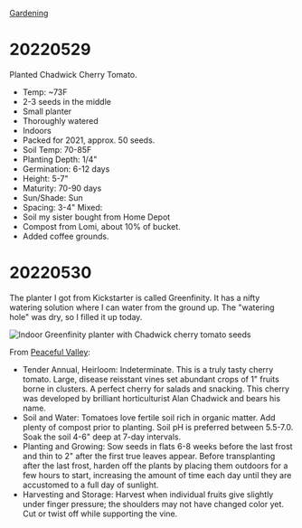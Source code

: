 [Gardening](index.md)

# 20220529

Planted Chadwick Cherry Tomato.
* Temp: ~73F
* 2-3 seeds in the middle
* Small planter
* Thoroughly watered
* Indoors
* Packed for 2021, approx. 50 seeds.
* Soil Temp: 70-85F
* Planting Depth: 1/4"
* Germination: 6-12 days
* Height: 5-7"
* Maturity: 70-90 days
* Sun/Shade: Sun
* Spacing: 3-4"
Mixed:
* Soil my sister bought from Home Depot
* Compost from Lomi, about 10% of bucket.
* Added coffee grounds.

# 20220530

The planter I got from Kickstarter is called Greenfinity. It has a nifty watering solution where I can water from the ground up. The "watering hole" was dry, so I filled it up today.

![Indoor Greenfinity planter with Chadwick cherry tomato seeds](https://drive.google.com/uc?export=view&id=1PxB1xOybXiy_3drURjvAbo44Cm3A9_Yg)

From [Peaceful Valley](https://www.groworganic.com):

* Tender Annual, Heirloom: Indeterminate. This is a truly tasty cherry tomato. Large, disease reisstant vines set abundant crops of 1" fruits borne in clusters. A perfect cherry for salads and snacking. This cherry was developed by brilliant horticulturist Alan Chadwick and bears his name.
* Soil and Water: Tomatoes love fertile soil rich in organic matter. Add plenty of compost prior to planting. Soil pH is preferred between 5.5-7.0. Soak the soil 4-6" deep at 7-day intervals.
* Planting and Growing: Sow seeds in flats 6-8 weeks before the last frost and thin to 2" after the first true leaves appear. Before transplanting after the last frost, harden off the plants by placing them outdoors for a few hours to start, increasing the amount of time each day until they are accustomed to a full day of sunlight.
* Harvesting and Storage: Harvest when individual fruits give slightly under finger pressure; the shoulders may not have changed color yet. Cut or twist off while supporting the vine.